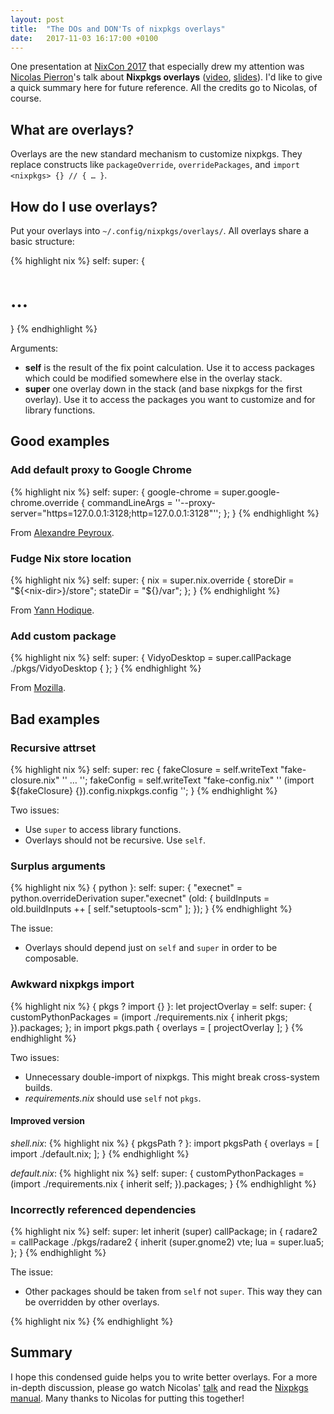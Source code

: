 ```yaml
---
layout: post
title:  "The DOs and DON'Ts of nixpkgs overlays"
date:   2017-11-03 16:17:00 +0100
---
```

One presentation at [NixCon 2017][nixcon2017] that especially drew my attention
was [Nicolas Pierron][nbpname]'s talk about **Nixpkgs overlays**
([video][video], [slides][slides]). I'd like to give a quick summary here for
future reference. All the credits go to Nicolas, of course.

## What are overlays?

Overlays are the new standard mechanism to customize nixpkgs. They replace
constructs like `packageOverride`, `overridePackages`, and `import <nixpkgs> {}
// { … }`.

## How do I use overlays?

Put your overlays into `~/.config/nixpkgs/overlays/`. All overlays share a basic
structure:

{% highlight nix %}
self: super: {
  # …
}
{% endhighlight %}

Arguments:

* **self** is the result of the fix point calculation. Use it to access packages
    which could be modified somewhere else in the overlay stack.
* **super** one overlay down in the stack (and base nixpkgs for the first
    overlay). Use it to access the packages you want to customize and for
    library functions.

## Good examples

### Add default proxy to Google Chrome

{% highlight nix %}
self: super:
{
  google-chrome = super.google-chrome.override {
    commandLineArgs =
      ''--proxy-server="https=127.0.0.1:3128;http=127.0.0.1:3128"'';
  };
}
{% endhighlight %}

From [Alexandre Peyroux](https://spof.px.io/~alex/posts/2017-05-15-nixos-overlay.html).

### Fudge Nix store location

{% highlight nix %}
self: super:
{
  nix = super.nix.override {
    storeDir = "${<nix-dir>}/store";
    stateDir = "${<nix-dir>}/var";
  };
}
{% endhighlight %}

From [Yann Hodique](http://yann.hodique.info/blog/nix-in-custom-location/).

### Add custom package

{% highlight nix %}
self: super:
{
  VidyoDesktop = super.callPackage ./pkgs/VidyoDesktop { };
}
{% endhighlight %}

From [Mozilla](https://github.com/mozilla/nixpkgs-mozilla/).

## Bad examples

### Recursive attrset

{% highlight nix %}
self: super: rec {
  fakeClosure = self.writeText "fake-closure.nix" ''
    …
  '';
  fakeConfig = self.writeText "fake-config.nix" ''
    (import ${fakeClosure} {}).config.nixpkgs.config
  '';
}
{% endhighlight %}

Two issues:

* Use `super` to access library functions.
* Overlays should not be recursive. Use `self`.

### Surplus arguments

{% highlight nix %}
{ python }:
self: super:
{
  "execnet" =
    python.overrideDerivation super."execnet" (old: {
      buildInputs = old.buildInputs ++ [ self."setuptools-scm" ];
    });
}
{% endhighlight %}

The issue:

* Overlays should depend just on `self` and `super` in order to be composable.

### Awkward nixpkgs import

{% highlight nix %}
{ pkgs ? import <nixpkgs> {} }:
let
  projectOverlay = self: super: {
    customPythonPackages =
      (import ./requirements.nix {
        inherit pkgs;
      }).packages;
  };
in
  import pkgs.path {
    overlays = [ projectOverlay ];
  }
{% endhighlight %}

Two issues:

* Unnecessary double-import of nixpkgs. This might break cross-system builds.
* *requirements.nix* should use `self` not `pkgs`.

#### Improved version

*shell.nix*:
{% highlight nix %}
{ pkgsPath ? <nixpkgs> }:
import pkgsPath {
  overlays = [ import ./default.nix; ];
}
{% endhighlight %}

*default.nix*:
{% highlight nix %}
self: super:
{
  customPythonPackages =
    (import ./requirements.nix { inherit self; }).packages;
}
{% endhighlight %}

### Incorrectly referenced dependencies

{% highlight nix %}
self: super:
let inherit (super) callPackage;
in {
  radare2 = callPackage ./pkgs/radare2 {
    inherit (super.gnome2) vte;
    lua = super.lua5;
  };
}
{% endhighlight %}

The issue:

* Other packages should be taken from `self` not `super`. This way they
  can be overridden by other overlays.

{% highlight nix %}
{% endhighlight %}

## Summary

I hope this condensed guide helps you to write better overlays. For a more
in-depth discussion, please go watch Nicolas' [talk][video] and read the
[Nixpkgs manual][manual-overlays].  Many thanks to Nicolas for putting this
together!


[nixcon2017]: http://nixcon2017.org/
[nbpname]: https://twitter.com/nbpname
[slides]: http://nbp.github.io/slides/NixCon/2017.NixpkgsOverlays/
[video]: https://youtu.be/6bLF7zqB7EM?t=39m50s
[manual-overlays]: https://nixos.org/nixpkgs/manual/#chap-overlays
